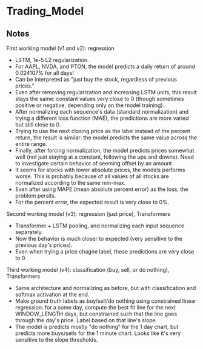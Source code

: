 # Trading_Model

## Notes
First working model (v1 and v2): regression
- LSTM, 1e-5 L2 regularization.
- For AAPL, NVDA, and PTON, the model predicts a daily return of around 0.024107% for all days!
- Can be interpreted as "just buy the stock, regardless of previous prices."
- Even after removing regularization and increasing LSTM units, this result stays the same: constant values very close to 0 (though sometimes positive or negative, depending only on the model training).
- After normalizing each sequence's data (standard normalization) and trying a different loss function (MAE), the predictions are more varied but still close to 0.
- Trying to use the next closing price as the label instead of the percent return, the result is similar: the model predicts the same value across the entire range.
- Finally, after forcing normalization, the model predicts prices somewhat well (not just staying at a constant, following the ups and downs). Need to investigate certain behavior of seeming offset by an amount.
- It seems for stocks with lower absolute prices, the models performs worse. This is probably because of all values of all stocks are normalized according to the same min-max.
- Even after using MAPE (mean absolute percent error) as the loss, the problem persits.
- For the percent error, the expected result is very close to 0%.

Second working model (v3): regression (just price), Transformers
- Transformer + LSTM pooling, and normalizing each input sequence separately.
- Now the behavior is much closer to expected (very sensitive to the previous day's prices).
- Even when trying a price chagne label, these predictions are very close to 0.

Third working model (v4): classification (buy, sell, or do nothing), Transformers
- Same architecture and normalizing as before, but with classification and softmax activation at the end.
- Make ground truth labels as buy/sell/do nothing using constrained linear regression: for a some day, compute the best fit line for the next WINDOW_LENGTH days, but constrained such that the line goes through the day's price. Label based on that line's slope.
- The model is predicts mostly "do nothing" for the 1 day chart, but predicts more buys/sells for the 1 minute chart. Looks like it's very sensitive to the slope thresholds.